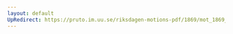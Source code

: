 ```yaml
---
layout: default
UpRedirect: https://pruto.im.uu.se/riksdagen-motions-pdf/1869/mot_1869__ak__69/mot_1869__ak__69-001.pdf
---
```

